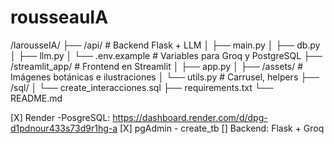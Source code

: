 # rousseauIA

/larousseIA/
├── /api/                      # Backend Flask + LLM
│   ├── main.py
│   ├── db.py
│   ├── llm.py
│   └── .env.example           # Variables para Groq y PostgreSQL
├── /streamlit_app/           # Frontend en Streamlit
│   ├── app.py
│   ├── /assets/              # Imágenes botánicas e ilustraciones
│   └── utils.py              # Carrusel, helpers
├── /sql/
│   └── create_interacciones.sql
├── requirements.txt
└── README.md


[X] Render -PosgreSQL: https://dashboard.render.com/d/dpg-d1pdnour433s73d9r1hg-a
[X] pgAdmin - create_tb
[] Backend: Flask + Groq
